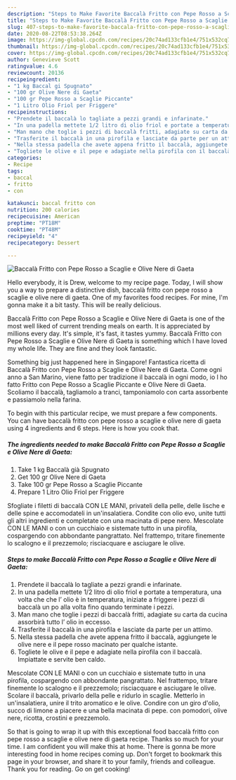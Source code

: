 ```yaml
---
description: "Steps to Make Favorite Baccalà Fritto con Pepe Rosso a Scaglie e Olive Nere di Gaeta"
title: "Steps to Make Favorite Baccalà Fritto con Pepe Rosso a Scaglie e Olive Nere di Gaeta"
slug: 407-steps-to-make-favorite-baccala-fritto-con-pepe-rosso-a-scaglie-e-olive-nere-di-gaeta
date: 2020-08-22T08:53:38.264Z
image: https://img-global.cpcdn.com/recipes/20c74ad133cfb1e4/751x532cq70/baccala-fritto-con-pepe-rosso-a-scaglie-e-olive-nere-di-gaeta-recipe-main-photo.jpg
thumbnail: https://img-global.cpcdn.com/recipes/20c74ad133cfb1e4/751x532cq70/baccala-fritto-con-pepe-rosso-a-scaglie-e-olive-nere-di-gaeta-recipe-main-photo.jpg
cover: https://img-global.cpcdn.com/recipes/20c74ad133cfb1e4/751x532cq70/baccala-fritto-con-pepe-rosso-a-scaglie-e-olive-nere-di-gaeta-recipe-main-photo.jpg
author: Genevieve Scott
ratingvalue: 4.6
reviewcount: 20136
recipeingredient:
- "1 kg Baccal gi Spugnato"
- "100 gr Olive Nere di Gaeta"
- "100 gr Pepe Rosso a Scaglie Piccante"
- "1 Litro Olio Friol per Friggere"
recipeinstructions:
- "Prendete il baccalà lo tagliate a pezzi grandi e infarinate."
- "In una padella mettete 1/2 litro di olio friol e portate a temperatura, una volta che che l’ olio è in temperatura, iniziate a friggere i pezzi di baccalà un po alla volta fino quando terminate i pezzi."
- "Man mano che toglie i pezzi di baccalà fritti, adagiate su carta da cucina assorbirà tutto l’ olio in eccesso."
- "Trasferite il baccalà in una pirofila e lasciate da parte per un attimo."
- "Nella stessa padella che avete appena fritto il baccalà, aggiungete le olive nere e il pepe rosso macinato per qualche istante."
- "Togliete le olive e il pepe e adagiate nella pirofila con il baccalà. Impiattate e servite ben caldo."
categories:
- Recipe
tags:
- baccal
- fritto
- con

katakunci: baccal fritto con 
nutrition: 200 calories
recipecuisine: American
preptime: "PT18M"
cooktime: "PT48M"
recipeyield: "4"
recipecategory: Dessert

---
```



![Baccalà Fritto con Pepe Rosso a Scaglie e Olive Nere di Gaeta](https://img-global.cpcdn.com/recipes/20c74ad133cfb1e4/751x532cq70/baccala-fritto-con-pepe-rosso-a-scaglie-e-olive-nere-di-gaeta-recipe-main-photo.jpg)

Hello everybody, it is Drew, welcome to my recipe page. Today, I will show you a way to prepare a distinctive dish, baccalà fritto con pepe rosso a scaglie e olive nere di gaeta. One of my favorites food recipes. For mine, I'm gonna make it a bit tasty. This will be really delicious.

Baccalà Fritto con Pepe Rosso a Scaglie e Olive Nere di Gaeta is one of the most well liked of current trending meals on earth. It is appreciated by millions every day. It's simple, it's fast, it tastes yummy. Baccalà Fritto con Pepe Rosso a Scaglie e Olive Nere di Gaeta is something which I have loved my whole life. They are fine and they look fantastic.

Something big just happened here in Singapore! Fantastica ricetta di Baccalà Fritto con Pepe Rosso a Scaglie e Olive Nere di Gaeta. Come ogni anno a San Marino, viene fatto per tradizione il baccalà in ogni modo, io l ho fatto Fritto con Pepe Rosso a Scaglie Piccante e Olive Nere di Gaeta. Scoliamo il baccalà, tagliamolo a tranci, tamponiamolo con carta assorbente e passiamolo nella farina.


To begin with this particular recipe, we must prepare a few components. You can have baccalà fritto con pepe rosso a scaglie e olive nere di gaeta using 4 ingredients and 6 steps. Here is how you cook that.

<!--inarticleads1-->

##### The ingredients needed to make Baccalà Fritto con Pepe Rosso a Scaglie e Olive Nere di Gaeta:

1. Take 1 kg Baccalà già Spugnato
1. Get 100 gr Olive Nere di Gaeta
1. Take 100 gr Pepe Rosso a Scaglie Piccante
1. Prepare 1 Litro Olio Friol per Friggere


Sfogliate i filetti di baccalà CON LE MANI, privateli della pelle, delle lische e delle spine e accomodateli in un&#39;insalatiera. Condite con olio evo, unite tutti gli altri ingredienti e completate con una macinata di pepe nero. Mescolate CON LE MANI o con un cucchiaio e sistemate tutto in una pirofila, cospargendo con abbondante pangrattato. Nel frattempo, tritare finemente lo scalogno e il prezzemolo; risciacquare e asciugare le olive. 

<!--inarticleads2-->

##### Steps to make Baccalà Fritto con Pepe Rosso a Scaglie e Olive Nere di Gaeta:

1. Prendete il baccalà lo tagliate a pezzi grandi e infarinate.
1. In una padella mettete 1/2 litro di olio friol e portate a temperatura, una volta che che l’ olio è in temperatura, iniziate a friggere i pezzi di baccalà un po alla volta fino quando terminate i pezzi.
1. Man mano che toglie i pezzi di baccalà fritti, adagiate su carta da cucina assorbirà tutto l’ olio in eccesso.
1. Trasferite il baccalà in una pirofila e lasciate da parte per un attimo.
1. Nella stessa padella che avete appena fritto il baccalà, aggiungete le olive nere e il pepe rosso macinato per qualche istante.
1. Togliete le olive e il pepe e adagiate nella pirofila con il baccalà. Impiattate e servite ben caldo.


Mescolate CON LE MANI o con un cucchiaio e sistemate tutto in una pirofila, cospargendo con abbondante pangrattato. Nel frattempo, tritare finemente lo scalogno e il prezzemolo; risciacquare e asciugare le olive. Scolare il baccalà, privarlo della pelle e ridurlo in scaglie. Metterlo in un&#39;insalatiera, unire il trito aromatico e le olive. Condire con un giro d&#39;olio, succo di limone a piacere e una bella macinata di pepe. con pomodori, olive nere, ricotta, crostini e prezzemolo. 

So that is going to wrap it up with this exceptional food baccalà fritto con pepe rosso a scaglie e olive nere di gaeta recipe. Thanks so much for your time. I am confident you will make this at home. There is gonna be more interesting food in home recipes coming up. Don't forget to bookmark this page in your browser, and share it to your family, friends and colleague. Thank you for reading. Go on get cooking!
